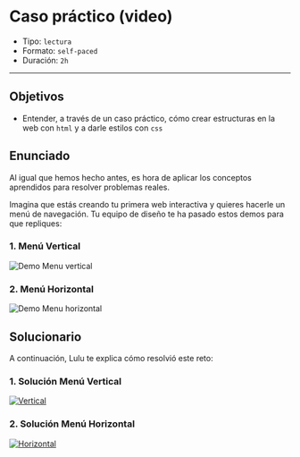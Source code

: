# Caso práctico (video)

- Tipo: `lectura`
- Formato: `self-paced`
- Duración: `2h`

***

## Objetivos

- Entender, a través de un caso práctico, cómo crear estructuras en la web con
  `html` y a darle estilos con `css`

## Enunciado

Al igual que hemos hecho antes, es hora de aplicar los conceptos aprendidos
para resolver problemas reales.

Imagina que estás creando tu primera web interactiva y quieres hacerle un menú
de navegación. Tu equipo de diseño te ha pasado estos demos para que repliques:

### 1. Menú Vertical

![Demo Menu vertical](https://fotos.subefotos.com/3b523ebdaaa3e207adb555eaa26b8351o.gif)

### 2. Menú Horizontal

![Demo Menu horizontal](https://fotos.subefotos.com/9da8149c853131e7e7282a30c9dc37e6o.gif)

## Solucionario

A continuación, Lulu te explica cómo resolvió este reto:

### 1. Solución Menú Vertical

[![Vertical](https://img.youtube.com/vi/tk6DAx5Crn4/0.jpg)](https://www.youtube.com/watch?v=tk6DAx5Crn4)

### 2. Solución Menú Horizontal

[![Horizontal](https://img.youtube.com/vi/2brqbH94z40/0.jpg)](https://www.youtube.com/watch?v=2brqbH94z40)
